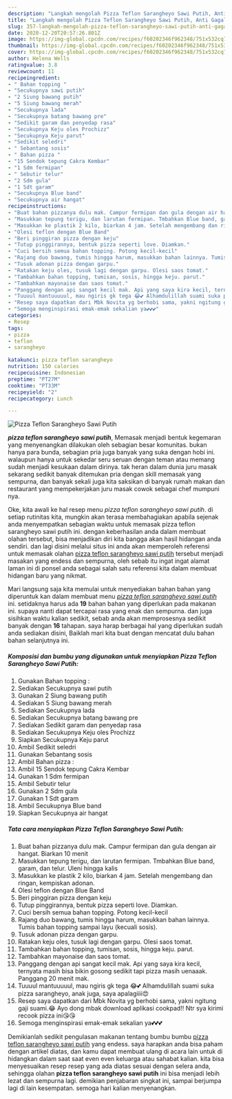 ```yaml
---
description: "Langkah mengolah Pizza Teflon Sarangheyo Sawi Putih, Anti Gagal"
title: "Langkah mengolah Pizza Teflon Sarangheyo Sawi Putih, Anti Gagal"
slug: 357-langkah-mengolah-pizza-teflon-sarangheyo-sawi-putih-anti-gagal
date: 2020-12-20T20:57:26.801Z
image: https://img-global.cpcdn.com/recipes/f60202346f962348/751x532cq70/pizza-teflon-sarangheyo-sawi-putih-foto-resep-utama.jpg
thumbnail: https://img-global.cpcdn.com/recipes/f60202346f962348/751x532cq70/pizza-teflon-sarangheyo-sawi-putih-foto-resep-utama.jpg
cover: https://img-global.cpcdn.com/recipes/f60202346f962348/751x532cq70/pizza-teflon-sarangheyo-sawi-putih-foto-resep-utama.jpg
author: Helena Wells
ratingvalue: 3.8
reviewcount: 11
recipeingredient:
- " Bahan topping "
- "Secukupnya sawi putih"
- "2 Siung bawang putih"
- "5 Siung bawang merah"
- "Secukupnya lada"
- "Secukupnya batang bawang pre"
- "Sedikit garam dan penyedap rasa"
- "Secukupnya Keju oles Prochizz"
- "Secukupnya Keju parut"
- "Sedikit seledri"
- " Sebantang sosis"
- " Bahan pizza "
- "15 Sendok tepung Cakra Kembar"
- "1 Sdm fermipan"
- " Sebutir telur"
- "2 Sdm gula"
- "1 Sdt garam"
- "Secukupnya Blue band"
- "Secukupnya air hangat"
recipeinstructions:
- "Buat bahan pizzanya dulu mak. Campur fermipan dan gula dengan air hangat. Biarkan 10 menit"
- "Masukkan tepung terigu, dan larutan fermipan. Tmbahkan Blue band, garam, dan telur. Uleni hingga kalis"
- "Masukkan ke plastik 2 kilo, biarkan 4 jam. Setelah mengembang dan ringan, kempiskan adonan."
- "Olesi teflon dengan Blue Band"
- "Beri pinggiran pizza dengan keju"
- "Tutup pinggirannya, bentuk pizza seperti love. Diamkan."
- "Cuci bersih semua bahan topping. Potong kecil-kecil"
- "Rajang duo bawang, tumis hingga harum, masukkan bahan lainnya. Tumis bahan topping sampai layu (kecuali sosis)."
- "Tusuk adonan pizza dengan garpu."
- "Ratakan keju oles, tusuk lagi dengan garpu. Olesi saos tomat."
- "Tambahkan bahan topping, tumisan, sosis, hingga keju. parut."
- "Tambahkan mayonaise dan saos tomat."
- "Panggang dengan api sangat kecil mak. Api yang saya kira kecil, ternyata masih bisa bikin gosong sedikit tapi pizza masih uenaaak. Panggang 20 menit mak."
- "Tuuuul mantuuuuul, mau ngiris gk tega 😂💕 Alhamdulillah suami suka pizza sarangheyo, anak juga, saya apalagiiii😍"
- "Resep saya dapatkan dari Mbk Novita yg berhobi sama, yakni ngitung gaji suami.😂 Ayo dong mbak download aplikasi cookpad!! Ntr sya kirimi recook pizza ini😘😘"
- "Semoga menginspirasi emak-emak sekalian ya💕💕💕"
categories:
- Resep
tags:
- pizza
- teflon
- sarangheyo

katakunci: pizza teflon sarangheyo 
nutrition: 150 calories
recipecuisine: Indonesian
preptime: "PT27M"
cooktime: "PT33M"
recipeyield: "2"
recipecategory: Lunch

---
```



![Pizza Teflon Sarangheyo Sawi Putih](https://img-global.cpcdn.com/recipes/f60202346f962348/751x532cq70/pizza-teflon-sarangheyo-sawi-putih-foto-resep-utama.jpg)

<b><i>pizza teflon sarangheyo sawi putih</i></b>, Memasak menjadi bentuk kegemaran yang menyenangkan dilakukan oleh sebagian besar komunitas. bukan hanya para bunda, sebagian pria juga banyak yang suka dengan hobi ini. walaupun hanya untuk sekedar seru seruan dengan teman atau memang sudah menjadi kesukaan dalam dirinya. tak heran dalam dunia juru masak sekarang sedikit banyak ditemukan pria dengan skill memasak yang sempurna, dan banyak sekali juga kita saksikan di banyak rumah makan dan restaurant yang mempekerjakan juru masak cowok sebagai chef mumpuni nya.



Oke, kita awali ke hal resep menu <i>pizza teflon sarangheyo sawi putih</i>. di setiap rutinitas kita, mungkin akan terasa membahagiakan apabila sejenak anda menyempatkan sebagian waktu untuk memasak pizza teflon sarangheyo sawi putih ini. dengan keberhasilan anda dalam membuat olahan tersebut, bisa menjadikan diri kita bangga akan hasil hidangan anda sendiri. dan lagi disini melalui situs ini anda akan memperoleh referensi untuk memasak olahan <u>pizza teflon sarangheyo sawi putih</u> tersebut menjadi masakan yang endess dan sempurna, oleh sebab itu ingat ingat alamat laman ini di ponsel anda sebagai salah satu referensi kita dalam membuat hidangan baru yang nikmat.


Mari langsung saja kita memulai untuk menyediakan bahan bahan yang diperuntuk kan dalam membuat menu <u><i>pizza teflon sarangheyo sawi putih</i></u> ini. setidaknya harus ada <b>19</b> bahan bahan yang diperlukan pada makanan ini. supaya nanti dapat tercapai rasa yang enak dan sempurna. dan juga sisihkan waktu kalian sedikit, sebab anda akan memprosesnya sedikit banyak dengan <b>16</b> tahapan. saya harap berbagai hal yang diperlukan sudah anda sediakan disini, Baiklah mari kita buat dengan mencatat dulu bahan bahan selanjutnya ini.

<!--inarticleads1-->

##### Komposisi dan bumbu yang digunakan untuk menyiapkan Pizza Teflon Sarangheyo Sawi Putih:

1. Gunakan  Bahan topping :
1. Sediakan Secukupnya sawi putih
1. Gunakan 2 Siung bawang putih
1. Sediakan 5 Siung bawang merah
1. Sediakan Secukupnya lada
1. Sediakan Secukupnya batang bawang pre
1. Sediakan Sedikit garam dan penyedap rasa
1. Sediakan Secukupnya Keju oles Prochizz
1. Siapkan Secukupnya Keju parut
1. Ambil Sedikit seledri
1. Gunakan  Sebantang sosis
1. Ambil  Bahan pizza :
1. Ambil 15 Sendok tepung Cakra Kembar
1. Gunakan 1 Sdm fermipan
1. Ambil  Sebutir telur
1. Gunakan 2 Sdm gula
1. Gunakan 1 Sdt garam
1. Ambil Secukupnya Blue band
1. Siapkan Secukupnya air hangat




<!--inarticleads2-->

##### Tata cara menyiapkan Pizza Teflon Sarangheyo Sawi Putih:

1. Buat bahan pizzanya dulu mak. Campur fermipan dan gula dengan air hangat. Biarkan 10 menit
1. Masukkan tepung terigu, dan larutan fermipan. Tmbahkan Blue band, garam, dan telur. Uleni hingga kalis
1. Masukkan ke plastik 2 kilo, biarkan 4 jam. Setelah mengembang dan ringan, kempiskan adonan.
1. Olesi teflon dengan Blue Band
1. Beri pinggiran pizza dengan keju
1. Tutup pinggirannya, bentuk pizza seperti love. Diamkan.
1. Cuci bersih semua bahan topping. Potong kecil-kecil
1. Rajang duo bawang, tumis hingga harum, masukkan bahan lainnya. Tumis bahan topping sampai layu (kecuali sosis).
1. Tusuk adonan pizza dengan garpu.
1. Ratakan keju oles, tusuk lagi dengan garpu. Olesi saos tomat.
1. Tambahkan bahan topping, tumisan, sosis, hingga keju. parut.
1. Tambahkan mayonaise dan saos tomat.
1. Panggang dengan api sangat kecil mak. Api yang saya kira kecil, ternyata masih bisa bikin gosong sedikit tapi pizza masih uenaaak. Panggang 20 menit mak.
1. Tuuuul mantuuuuul, mau ngiris gk tega 😂💕 Alhamdulillah suami suka pizza sarangheyo, anak juga, saya apalagiiii😍
1. Resep saya dapatkan dari Mbk Novita yg berhobi sama, yakni ngitung gaji suami.😂 Ayo dong mbak download aplikasi cookpad!! Ntr sya kirimi recook pizza ini😘😘
1. Semoga menginspirasi emak-emak sekalian ya💕💕💕




Demikianlah sedikit pengulasan makanan tentang bumbu bumbu <u>pizza teflon sarangheyo sawi putih</u> yang endess. saya harapkan anda bisa paham dengan artikel diatas, dan kamu dapat membuat ulang di acara lain untuk di hidangkan dalam saat saat even even keluarga atau sahabat kalian. kita bisa menyesuaikan resep resep yang ada diatas sesuai dengan selera anda, sehingga olahan <b>pizza teflon sarangheyo sawi putih</b> ini bisa menjadi lebih lezat dan sempurna lagi. demikian penjabaran singkat ini, sampai berjumpa lagi di lain kesempatan. semoga hari kalian menyenangkan.
